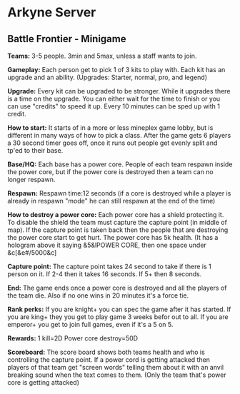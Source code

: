 # Arkyne Server #

## Battle Frontier - Minigame ##
**Teams:**
3-5 people. 3min and 5max, unless a staff wants to join.

**Gameplay:**
Each person get to pick 1 of 3 kits to play with. Each kit has an upgrade and an ability. (Upgrades: Starter, normal, pro, and legend)

**Upgrade:**
Every kit can be upgraded to be stronger. While it upgrades there is a time on the upgrade. You can either wait for the time to finish or you can use "credits" to speed it up.
Every 10 minutes can be sped up with 1 credit.

**How to start:**
It starts of in a more or less mineplex game lobby, but is different in many ways of how to pick a class. After the game gets 6 players a 30 second timer goes off, once it runs out people get evenly split and tp'ed to their base.

**Base/HQ:**
Each base has a power core. People of each team respawn inside the power core, but if the power core is destroyed then a team can no longer respawn.

**Respawn:**
Respawn time:12 seconds (if a core is destroyed while a player is already in respawn "mode" he can still respawn at the end of the time)

**How to destroy a power core:**
Each power core has a shield protecting it. To disable the shield the team must capture the capture point (in middle of map). If the capture point is taken back then the people that are destroying the power core start to get hurt. The power core has 5k health. (It has a hologram above it saying &5&lPOWER CORE, then one space under &c[&e#/5000&c] 

**Capture point:**
The capture point takes 24 second to take if there is 1 person on it. If 2-4 then it takes 16 seconds. If 5+ then 8 seconds.


**End:**
The game ends once a power core is destroyed and all the players of the team die. Also if no one wins in 20 minutes it's a force tie.

**Rank perks:**
If you are knight+ you can spec the game after it has started.
If you are king+ they you get to play game 3 weeks befor out to all.
If you are emperor+ you get to join full games, even if it's a 5 on 5.

**Rewards:**
1 kill=2D
Power core destroy=50D

**Scoreboard:**
The score board shows both teams health and who is controlling the capture point. If a power cord is getting attacked then players of that team get "screen words" telling them about it with an anvil breaking sound when the text comes to them. (Only the team that's power core is getting attacked)